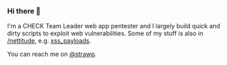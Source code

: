 ### Hi there 👋

I'm a CHECK Team Leader web app pentester and I largely build quick and dirty scripts to exploit web vulnerabilities. Some of my stuff is also in [/nettitude](http://github.com/nettitude), e.g. [xss_payloads](http://github.com/nettitude/xss_payloads).

You can reach me on [@strawp](https://twitter.com/strawp).

<!--
**strawp/strawp** is a ✨ _special_ ✨ repository because its `README.md` (this file) appears on your GitHub profile.

Here are some ideas to get you started:

- 🔭 I’m currently working on ...
- 🌱 I’m currently learning ...
- 👯 I’m looking to collaborate on ...
- 🤔 I’m looking for help with ...
- 💬 Ask me about ...
- 📫 How to reach me: ...
- 😄 Pronouns: ...
- ⚡ Fun fact: ...
-->
